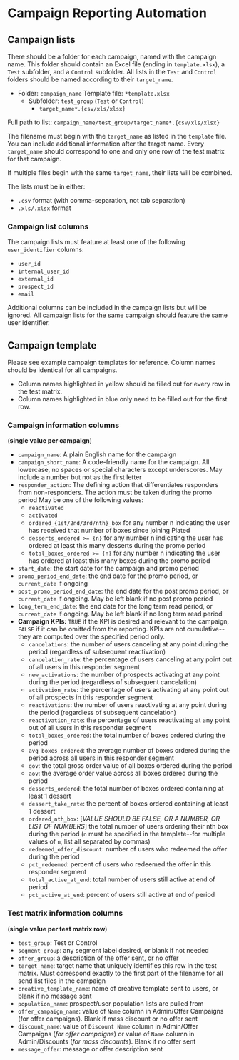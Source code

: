 # Campaign Reporting Automation

## Campaign lists
There should be a folder for each campaign, named with the campaign name.
This folder should contain an Excel file (ending in `template.xlsx`),
a `Test` subfolder, and a `Control` subfolder. All lists in the `Test` and
`Control` folders should be named according to their `target_name`.

- Folder: `campaign_name`
  Template file: `*template.xlsx`
  - Subfolder: `test_group` (`Test` or `Control`)
    - `target_name*.{csv/xls/xlsx}`

Full path to list: `campaign_name/test_group/target_name*.{csv/xls/xlsx}`

The filename must begin with the `target_name` as listed in the `template` file.
You can include additional information after the target name. Every `target_name`
should correspond to one and only one row of the test matrix for that campaign.

If multiple files begin with the same `target_name`, their lists will be combined.

The lists must be in either:
  - `.csv` format (with comma-separation, not tab separation)
  - `.xls/.xlsx` format

### Campaign list columns
The campaign lists must feature at least one of the following `user_identifier` columns:
- `user_id`
- `internal_user_id`
- `external_id`
- `prospect_id`
- `email`

Additional columns can be included in the campaign lists but will be ignored.
All campaign lists for the same campaign should feature the same user identifier.

## Campaign template

Please see example campaign templates for reference. Column names should be identical
for all campaigns.

- Column names highlighted in yellow should be filled out for every row in the test matrix.
- Column names highlighted in blue only need to be filled out for the first row.

### Campaign information columns
(**single value per campaign**)

  - `campaign_name`: A plain English name for the campaign
  - `campaign_short_name`: A code-friendly name for the campaign. All lowercase, no spaces or
    special characters except underscores. May include a number but not as the first letter
  - `responder_action`: The defining action that differentiates responders from non-responders.
    The action must be taken during the promo period
    May be one of the following values:
    - `reactivated`
    - `activated`
    - `ordered_{1st/2nd/3rd/nth}_box` for any number n indicating the user has received that
      number of boxes since joining Plated
    - `desserts_ordered >= {n}` for any number n indicating the user has ordered at least
      this many desserts during the promo period
    - `total_boxes_ordered >= {n}` for any number n indicating the user has ordered at least
      this many boxes during the promo period
  - `start_date`: the start date for the campaign and promo period
  - `promo_period_end_date`: the end date for the promo period, or `current_date` if ongoing
  - `post_promo_period_end_date`: the end date for the post promo period, or `current_date`
    if ongoing. May be left blank if no post promo period
  - `long_term_end_date`: the end date for the long term read period, or `current_date`
    if ongoing. May be left blank if no long term read period
  - **Campaign KPIs:** `TRUE` if the KPI is desired and relevant to the campaign,
    `FALSE` if it can be omitted from the reporting.
    KPIs are not cumulative--they are computed over the specified period only.
    - `cancelations`: the number of users canceling at any point during the period (regardless
      of subsequent reactivation)
    - `cancelation_rate`: the percentage of users canceling at any point out of all users in this
      responder segment
    - `new_activations`: the number of prospects activating at any point during the period
      (regardless of subsequent cancelation)
    - `activation_rate`: the percentage of users activating at any point out of all prospects in this
      responder segment
    - `reactivations`: the number of users reactivating at any point during the period (regardless
      of subsequent cancelation)
    - `reactivation_rate`: the percentage of users reactivating at any point out of all users in this
      responder segment
    - `total_boxes_ordered`: the total number of boxes ordered during the period
    - `avg_boxes_ordered`: the average number of boxes ordered during the period across all users
      in this responder segment
    - `gov`: the total gross order value of all boxes ordered during the period
    - `aov`: the average order value across all boxes ordered during the period
    - `desserts_ordered`: the total number of boxes ordered containing at least 1 dessert
    - `dessert_take_rate`: the percent of boxes ordered containing at least 1 dessert
    - `ordered_nth_box`: [*VALUE SHOULD BE FALSE, OR A NUMBER, OR LIST OF NUMBERS*] the total number
      of users ordering their nth box during the period (`n` must be specified
      in the template--for multiple values of `n`, list all separated by commas)
    - `redeemed_offer_discount`: number of users who redeemed the offer during the period
    - `pct_redeemed`: percent of users who redeemed the offer in this responder segment
    - `total_active_at_end`: total number of users still active at end of period
    - `pct_active_at_end`: percent of users still active at end of period

### Test matrix information columns
(**single value per test matrix row**)

  - `test_group`: Test or Control
  - `segment_group`: any segment label desired, or blank if not needed
  - `offer_group`: a description of the offer sent, or no offer
  - `target_name`: target name that uniquely identifies this row in the test
    matrix. Must correspond exactly to the first part of the filename for all
    send list files in the campaign
  - `creative_template_name`: name of creative template sent to users, or blank
    if no message sent
  - `population_name`: prospect/user population lists are pulled from
  - `offer_campaign_name`: value of `Name` column in Admin/Offer Campaigns (for
    offer campaigns). Blank if mass discount or no offer sent
  - `discount_name`: value of `Discount Name` column in Admin/Offer Campaigns
    (*for offer campaigns*) or value of `Name` column in Admin/Discounts (*for
    mass discounts*). Blank if no offer sent
  - `message_offer`: message or offer description sent
